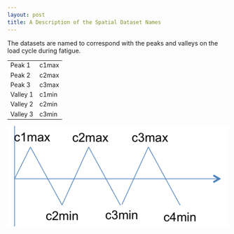 ```yaml
---
layout: post
title: A Description of the Spatial Dataset Names
---
```


The datasets are named to correspond with the peaks and valleys on the load cycle during fatigue.


<table>
<tr><td>Peak 1</td><td>c1max</td></tr>
<tr><td>Peak 2</td><td>c2max</td></tr>
<tr><td>Peak 3</td><td>c3max</td></tr>
<tr><td>Valley 1</td><td>c1min</td></tr>
<tr><td>Valley 2</td><td>c2min</td></tr>
<tr><td>Valley 3</td><td>c3min</td></tr>
</table>

![Dataset illustration](https://raw.githubusercontent.com/mwpriddy/Titanium-FIPs/gh-pages/assets/cycle_figure.png)

